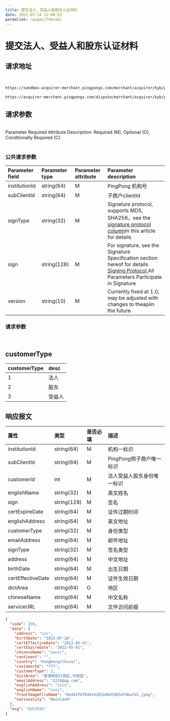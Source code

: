```yaml
---
title: 提交法人、受益人和股东认证材料
date: 2022-07-14 12:06:53
permalink: /pages/748ceb/
---
```


# 提交法人、受益人和股东认证材料

## 请求地址

<br/>
<div>
<code-group>
  <code-block title="沙箱环境" active>

  ```bash
  https://sandbox-acquirer-merchant.pingpongx.com/merchant/acquirer/kyb/personal
  ```
  </code-block>
  <code-block title="生产环境">

  ```bash
  https://acquirer-merchant.pingpongx.com/dispute/merchant/acquirer/kyb/personal
  ```
  </code-block>
</code-group>
</div>


## 请求参数

<br/>
<el-tag type="danger" effect="dark">Parameter Required Attribute Description: Required (M), Optional (O), Conditionally Required (C).</el-tag>
<br/>
<br/>

### 公共请求参数
| Parameter field          | Parameter type        | Parameter attribute | Parameter description                                                                        |
|:--------------|:------------|:-----|:----------------------------------------------------------------------------|
| institutionId | string(64)  | M    | PingPong 机构号                                                                |
| subClientId   | string(64)  | M    | 子商户clientId                                                                 |
| signType      | string(32)  | M    | Signature protocol, supports MD5, SHA256，see the <a href='/pages/77ae52/' target='_blank'>signature protocol column</a>in this article for details |
| sign          | string(128) | M    | For signature, see the Signature Specification section hereof for details <a href='/pages/77ae52/' target='_blank'>Signing Protocol </a> All Parameters Participate in Signature               |
| version       | string(10)  | M    | Currently fixed at 1.0, may be adjusted with changes to theapiin the future                                                      |


### 请求参数

<br/>
<v4-KYB-AddPersonal></v4-KYB-AddPersonal>




## customerType

| customerType | desc |
|:-------------|:-----|
| 1            | 法人   |
| 2            | 股东   |
| 3            | 受益人  |

## 响应报文

| 属性                | 类型          | 是否必填 | 描述               |
|:------------------|:------------|:-----|:-----------------|
| institutionId     | string(64)  | M    | 机构一标识            |
| subClientId       | string(64)  | M    | PingPong侧子商户唯一标识 |
| customerId        | int         | M    | 法人受益人股东身份唯一标识    |
| englishName       | string(32)  | M    | 英文姓名             |
| sign              | string(128) | M    | 签名               |
| certExpireDate    | string(64)  | M    | 证件过期时间           |
| englishAddress    | string(64)  | M    | 英文地址             |
| customerType      | string(32)  | M    | 身份类型             |
| emailAddress      | string(64)  | M    | 邮件地址             |
| signType          | string(32)  | M    | 签名类型             |
| address           | string(64)  | M    | 中文地址             |
| birthDate         | string(64)  | M    | 出生日期             |
| certEffectiveDate | string(64)  | M    | 证件生效日期           |
| dictArea          | string(64)  | O    | 地区               |
| chineseName       | string(64)  | M    | 中文名称             |
| serviceURL        | string(64)  | M    | 文件访问前缀           |


```json
{
  "code": 200,
  "data": {
    "address": "ccc",
    "birthDate": "2022-07-28",
    "certEffectiveDate": "2022-05-01",
    "certExpireDate": "2022-05-01",
    "chineseName": "xxccc",
    "continent": "",
    "country": "HongKong(China)",
    "customerId": "777",
    "customerType": 3,
    "dictArea": "香港特别行政区,中西區",
    "emailAddress": "1235@qq.com",
    "englishAddress": "cccc",
    "englishName": "cccc",
    "frontImageFileName": "8ed43fbf03624283ad6d3d654fdba7d1.jpeg",
    "nationality": "Mainland"
  },
  "msg": "SUCCESS"
}
```


